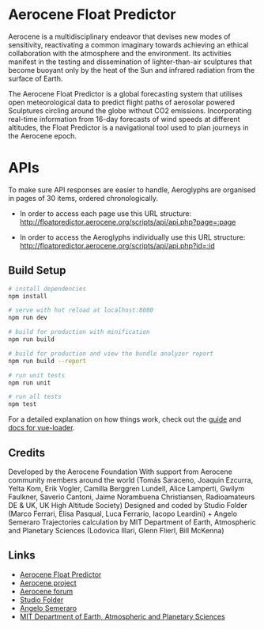 # Aerocene Float Predictor

Aerocene is a multidisciplinary endeavor that devises new modes of sensitivity, reactivating a common imaginary towards achieving an ethical collaboration with the atmosphere and the environment. Its activities manifest in the testing and dissemination of lighter-than-air sculptures that become buoyant only by the heat of the Sun and infrared radiation from the surface of Earth. 

The Aerocene Float Predictor is a global forecasting system that utilises open meteorological data to predict flight paths of aerosolar powered Sculptures circling around the globe without CO2 emissions. Incorporating real-time information from 16-day forecasts of wind speeds at different altitudes, the Float Predictor is a navigational tool used to plan journeys in the Aerocene epoch.

# APIs

To make sure API responses are easier to handle, Aeroglyphs are organised in pages of 30 items, ordered chronologically.
- In order to access each page use this URL structure:
http://floatpredictor.aerocene.org/scripts/api/api.php?page=:page

- In order to access the Aeroglyphs individually use this URL structure:
http://floatpredictor.aerocene.org/scripts/api/api.php?id=:id



## Build Setup

``` bash
# install dependencies
npm install

# serve with hot reload at localhost:8080
npm run dev

# build for production with minification
npm run build

# build for production and view the bundle analyzer report
npm run build --report

# run unit tests
npm run unit

# run all tests
npm test
```

For a detailed explanation on how things work, check out the [guide](http://vuejs-templates.github.io/webpack/) and [docs for vue-loader](http://vuejs.github.io/vue-loader).

## Credits
Developed by the Aerocene Foundation
With support from Aerocene community members around the world
(Tomás Saraceno, Joaquin Ezcurra, Yelta Kom, Erik Vogler, Camilla Berggren Lundell, Alice Lamperti, Gwilym Faulkner, Saverio Cantoni, Jaime Norambuena Christiansen,  Radioamateurs DE & UK, UK High Altitude Society)
Designed and coded by Studio Folder (Marco Ferrari, Elisa Pasqual, Luca Ferrario, Iacopo Leardini) + Angelo Semeraro
Trajectories calculation by MIT Department of Earth, Atmospheric and Planetary Sciences (Lodovica Illari, Glenn Flierl, Bill McKenna)

## Links
- [Aerocene Float Predictor](http://floatpredictor.aerocene.org/)
- [Aerocene project](http://aerocene.org/)
- [Aerocene forum](https://forum.aerocene.org/)
- [Studio Folder](http://www.studiofolder.it)
- [Angelo Semeraro](http://angelosemeraro.info)
- [MIT Department of Earth, Atmospheric and Planetary Sciences](https://eapsweb.mit.edu)


